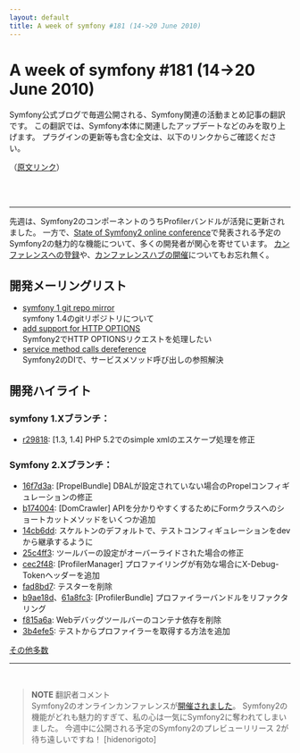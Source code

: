 ```yaml
---
layout: default
title: A week of symfony #181 (14->20 June 2010)
---
```


A week of symfony #181 (14->20 June 2010)
=========================================

Symfony公式ブログで毎週公開される、Symfony関連の活動まとめ記事の翻訳です。
この翻訳では、Symfony本体に関連したアップデートなどのみを取り上げます。
プラグインの更新等も含む全文は、以下のリンクからご確認ください。

（[原文リンク](http://www.symfony-project.org/blog/2010/06/20/a-week-of-symfony-181-14-20-june-2010)）

<br />
<br />
<hr />

先週は、Symfony2のコンポーネントのうちProfilerバンドルが活発に更新されました。
一方で、[State of Symfony2 online conference](http://www.symfony-live.com/)で発表される予定のSymfony2の魅力的な機能について、多くの開発者が関心を寄せています。
[カンファレンスへの登録](http://www.symfony-live.com/registration/choice)や、[カンファレンスハブの開催](http://www.symfony-project.org/blog/2010/06/09/state-of-symfony-2-conference-hubs)についてもお忘れ無く。



開発メーリングリスト
--------------------

- [symfony 1 git repo mirror](http://groups.google.com/group/symfony-devs/browse_thread/thread/0184e59e051c4bc6)<br />
  symfony 1.4のgitリポジトリについて
- [add support for HTTP OPTIONS](http://groups.google.com/group/symfony-devs/browse_thread/thread/4fb298db8bd6024d)<br />
  Symfony2でHTTP OPTIONSリクエストを処理したい
- [service method calls dereference](http://groups.google.com/group/symfony-devs/browse_thread/thread/0923d7e0d7939649)<br />
  Symfony2のDIで、サービスメソッド呼び出しの参照解決


開発ハイライト
--------------

### symfony 1.Xブランチ：

- [r29818](http://trac.symfony-project.org/changeset/29818): [1.3, 1.4] PHP 5.2でのsimple xmlのエスケープ処理を修正


### Symfony 2.Xブランチ：

- [16f7d3a](http://github.com/symfony/symfony/commit/16f7d3a0406c5107077f38c3049c3d49f9f533f5): [PropelBundle] DBALが設定されていない場合のPropelコンフィギュレーションの修正
- [b174004](http://github.com/symfony/symfony/commit/b17400454bb969c6a04edea1e88cb247d270a7f6): [DomCrawler] APIを分かりやすくするためにFormクラスへのショートカットメソッドをいくつか追加
- [14cb6dd](http://github.com/symfony/symfony/commit/14cb6dd77ce74f2cfbafd8beade01eec4cebe19b): スケルトンのデフォルトで、テストコンフィギュレーションをdevから継承するように
- [25c4ff3](http://github.com/symfony/symfony/commit/25c4ff3b9c0bb30d9a3c4559da9171d91d8c41bb): ツールバーの設定がオーバーライドされた場合の修正
- [cec2f48](http://github.com/symfony/symfony/commit/cec2f484053a65bcfa4ab065a73bf4c336b60ca9): [ProfilerManager] プロファイリングが有効な場合にX-Debug-Tokenヘッダーを追加
- [fad8bd7](http://github.com/symfony/symfony/commit/fad8bd768c1cee2190835d4fac188e399ad6c713): テスターを削除
- [b9ae18d](http://github.com/symfony/symfony/commit/b9ae18db39e3d0c7d923351bb603972f71ad894f)、[61a8fc3](http://github.com/symfony/symfony/commit/61a8fc3c2ce810f8393b3c24a858c6ff5c114bc0): [ProfilerBundle] プロファイラーバンドルをリファクタリング
- [f815a6a](http://github.com/symfony/symfony/commit/f815a6a4a6fb3c1853ad52ca9a44a5f0a4a1eaaa): Webデバッグツールバーのコンテナ依存を削除
- [3b4efe5](http://github.com/symfony/symfony/commit/3b4efe52cb7f691bb791032e182af9627d4c95d2): テストからプロファイラーを取得する方法を追加


[その他多数](http://trac.symfony-project.com/trac/timeline?from=06%2F20%2F2010&daysback=6&milestone=on&ticket=on&changeset=on&update=Update)


<hr />
<br />

> **NOTE**
> 翻訳者コメント<br />
> Symfony2のオンラインカンファレンスが[開催されました](20100622-the-state-of-symfony2-1)。
> Symfony2の機能がどれも魅力的すぎて、私の心は一気にSymfony2に奪われてしまいました。
> 今週中に公開される予定のSymfony2のプレビューリリース 2が待ち遠しいですね！
> [hidenorigoto]


